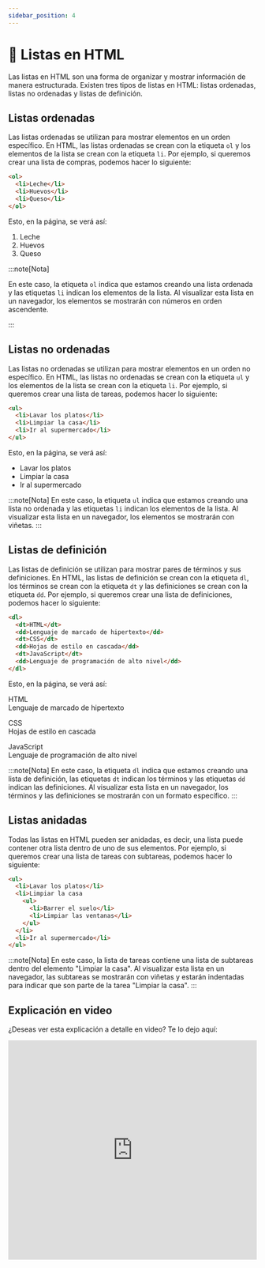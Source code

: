 ```yaml
---
sidebar_position: 4
---
```


# 📒 Listas en HTML

Las listas en HTML son una forma de organizar y mostrar información de manera estructurada. Existen tres tipos de listas en HTML: listas ordenadas, listas no ordenadas y listas de definición.

## Listas ordenadas

Las listas ordenadas se utilizan para mostrar elementos en un orden específico. En HTML, las listas ordenadas se crean con la etiqueta `ol` y los elementos de la lista se crean con la etiqueta `li`. Por ejemplo, si queremos crear una lista de compras, podemos hacer lo siguiente:

```html
<ol>
  <li>Leche</li>
  <li>Huevos</li>
  <li>Queso</li>
</ol>
```

Esto, en la página, se verá así:

1. Leche
2. Huevos
3. Queso

:::note[Nota]

En este caso, la etiqueta `ol` indica que estamos creando una lista ordenada y las etiquetas `li` indican los elementos de la lista. Al visualizar esta lista en un navegador, los elementos se mostrarán con números en orden ascendente.

:::



## Listas no ordenadas

Las listas no ordenadas se utilizan para mostrar elementos en un orden no específico. En HTML, las listas no ordenadas se crean con la etiqueta `ul` y los elementos de la lista se crean con la etiqueta `li`. Por ejemplo, si queremos crear una lista de tareas, podemos hacer lo siguiente:

```html
<ul>
  <li>Lavar los platos</li>
  <li>Limpiar la casa</li>
  <li>Ir al supermercado</li>
</ul>
```

Esto, en la página, se verá así:

- Lavar los platos
- Limpiar la casa
- Ir al supermercado

:::note[Nota]
En este caso, la etiqueta `ul` indica que estamos creando una lista no ordenada y las etiquetas `li` indican los elementos de la lista. Al visualizar esta lista en un navegador, los elementos se mostrarán con viñetas.
:::

## Listas de definición

Las listas de definición se utilizan para mostrar pares de términos y sus definiciones. En HTML, las listas de definición se crean con la etiqueta `dl`, los términos se crean con la etiqueta `dt` y las definiciones se crean con la etiqueta `dd`. Por ejemplo, si queremos crear una lista de definiciones, podemos hacer lo siguiente:

```html
<dl>
  <dt>HTML</dt>
  <dd>Lenguaje de marcado de hipertexto</dd>
  <dt>CSS</dt>
  <dd>Hojas de estilo en cascada</dd>
  <dt>JavaScript</dt>
  <dd>Lenguaje de programación de alto nivel</dd>
</dl>
```

Esto, en la página, se verá así:

HTML <br/>
Lenguaje de marcado de hipertexto

CSS <br/>
Hojas de estilo en cascada

JavaScript <br/>
Lenguaje de programación de alto nivel

:::note[Nota]
En este caso, la etiqueta `dl` indica que estamos creando una lista de definición, las etiquetas `dt` indican los términos y las etiquetas `dd` indican las definiciones. Al visualizar esta lista en un navegador, los términos y las definiciones se mostrarán con un formato específico.
:::

## Listas anidadas

Todas las listas en HTML pueden ser anidadas, es decir, una lista puede contener otra lista dentro de uno de sus elementos. Por ejemplo, si queremos crear una lista de tareas con subtareas, podemos hacer lo siguiente:

```html
<ul>
  <li>Lavar los platos</li>
  <li>Limpiar la casa
    <ul>
      <li>Barrer el suelo</li>
      <li>Limpiar las ventanas</li>
    </ul>
  </li>
  <li>Ir al supermercado</li>
</ul>
```
:::note[Nota]
En este caso, la lista de tareas contiene una lista de subtareas dentro del elemento "Limpiar la casa". Al visualizar esta lista en un navegador, las subtareas se mostrarán con viñetas y estarán indentadas para indicar que son parte de la tarea "Limpiar la casa".
:::

## Explicación en video

¿Deseas ver esta explicación a detalle en video? Te lo dejo aquí:

<iframe width="100%" height="444" src="https://www.youtube.com/embed/TWeV5D9RHg0?si=GO_MoHNYqSFwefnQ" title="YouTube video player" frameborder="0" allow="accelerometer; autoplay; clipboard-write; encrypted-media; gyroscope; picture-in-picture; web-share" allowfullscreen></iframe>